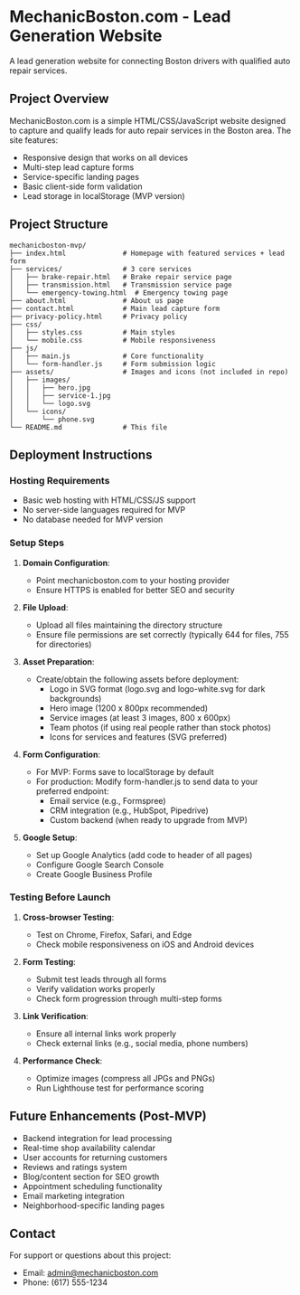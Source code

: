 # MechanicBoston.com - Lead Generation Website

A lead generation website for connecting Boston drivers with qualified auto repair services.

## Project Overview

MechanicBoston.com is a simple HTML/CSS/JavaScript website designed to capture and qualify leads for auto repair services in the Boston area. The site features:

- Responsive design that works on all devices
- Multi-step lead capture forms
- Service-specific landing pages
- Basic client-side form validation
- Lead storage in localStorage (MVP version)

## Project Structure

```
mechanicboston-mvp/
├── index.html              # Homepage with featured services + lead form
├── services/               # 3 core services
│   ├── brake-repair.html   # Brake repair service page
│   ├── transmission.html   # Transmission service page
│   └── emergency-towing.html  # Emergency towing page
├── about.html              # About us page
├── contact.html            # Main lead capture form
├── privacy-policy.html     # Privacy policy
├── css/
│   ├── styles.css          # Main styles
│   └── mobile.css          # Mobile responsiveness
├── js/
│   ├── main.js             # Core functionality
│   └── form-handler.js     # Form submission logic
├── assets/                 # Images and icons (not included in repo)
│   ├── images/
│   │   ├── hero.jpg
│   │   ├── service-1.jpg
│   │   └── logo.svg
│   └── icons/
│       └── phone.svg
└── README.md               # This file
```

## Deployment Instructions

### Hosting Requirements

- Basic web hosting with HTML/CSS/JS support
- No server-side languages required for MVP
- No database needed for MVP version

### Setup Steps

1. **Domain Configuration**:
   - Point mechanicboston.com to your hosting provider
   - Ensure HTTPS is enabled for better SEO and security

2. **File Upload**:
   - Upload all files maintaining the directory structure
   - Ensure file permissions are set correctly (typically 644 for files, 755 for directories)

3. **Asset Preparation**:
   - Create/obtain the following assets before deployment:
     - Logo in SVG format (logo.svg and logo-white.svg for dark backgrounds)
     - Hero image (1200 x 800px recommended)
     - Service images (at least 3 images, 800 x 600px)
     - Team photos (if using real people rather than stock photos)
     - Icons for services and features (SVG preferred)

4. **Form Configuration**:
   - For MVP: Forms save to localStorage by default
   - For production: Modify form-handler.js to send data to your preferred endpoint:
     - Email service (e.g., Formspree)
     - CRM integration (e.g., HubSpot, Pipedrive)
     - Custom backend (when ready to upgrade from MVP)

5. **Google Setup**:
   - Set up Google Analytics (add code to header of all pages)
   - Configure Google Search Console
   - Create Google Business Profile

### Testing Before Launch

1. **Cross-browser Testing**:
   - Test on Chrome, Firefox, Safari, and Edge
   - Check mobile responsiveness on iOS and Android devices

2. **Form Testing**:
   - Submit test leads through all forms
   - Verify validation works properly
   - Check form progression through multi-step forms

3. **Link Verification**:
   - Ensure all internal links work properly
   - Check external links (e.g., social media, phone numbers)

4. **Performance Check**:
   - Optimize images (compress all JPGs and PNGs)
   - Run Lighthouse test for performance scoring

## Future Enhancements (Post-MVP)

- Backend integration for lead processing
- Real-time shop availability calendar
- User accounts for returning customers
- Reviews and ratings system
- Blog/content section for SEO growth
- Appointment scheduling functionality
- Email marketing integration
- Neighborhood-specific landing pages

## Contact

For support or questions about this project:
- Email: admin@mechanicboston.com
- Phone: (617) 555-1234
